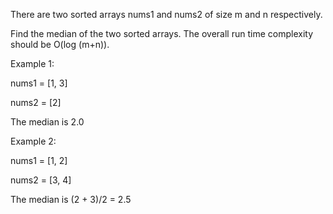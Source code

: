There are two sorted arrays nums1 and nums2 of size m and n respectively.

Find the median of the two sorted arrays. The overall run time complexity should be O(log (m+n)).

Example 1:

nums1 = [1, 3]

nums2 = [2]

The median is 2.0

Example 2:

nums1 = [1, 2]

nums2 = [3, 4]

The median is (2 + 3)/2 = 2.5
